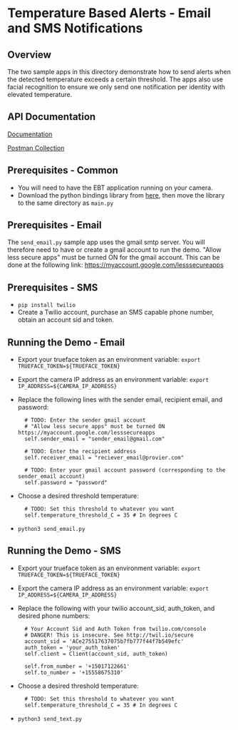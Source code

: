 # Temperature Based Alerts - Email and SMS Notifications

## Overview
The two sample apps in this directory demonstrate how to send alerts when the detected temperature exceeds a certain threshold.
The apps also use facial recognition to ensure we only send one notification per identity with elevated temperature.

## API Documentation
[Documentation](https://docs.google.com/document/d/1BAZO66pC694ZPZEqDvVaWI0cFafzIbz9qaNmkXRG0Tw/edit?usp=sharing)

[Postman Collection](https://documenter.getpostman.com/view/12009415/T17M7RNe?version=latest)

## Prerequisites - Common
- You will need to have the EBT application running on your camera.
- Download the python bindings library from [here](https://reference.trueface.ai/cpp/dev/latest/index.html#x86-64-python-bindings), then move the library to the same directory as `main.py`

## Prerequisites - Email
The `send_email.py` sample app uses the gmail smtp server. You will therefore need to have or create a gmail account to run the demo.
"Allow less secure apps" must be turned ON for the gmail account. This can be done at the following link: https://myaccount.google.com/lesssecureapps

## Prerequisites - SMS
- `pip install twilio`
- Create a Twilio account, purchase an SMS capable phone number, obtain an account sid and token.


## Running the Demo - Email
- Export your trueface token as an environment variable: `export TRUEFACE_TOKEN=${TRUEFACE_TOKEN}`
- Export the camera IP address as an environment variable: `export IP_ADDRESS=${CAMERA_IP_ADDRESS}`
- Replace the following lines with the sender email, recipient email, and password:
     
        # TODO: Enter the sender gmail account
        # "Allow less secure apps" must be turned ON https://myaccount.google.com/lesssecureapps
        self.sender_email = "sender_email@gmail.com"

        # TODO: Enter the recipient address
        self.receiver_email = "reciever_email@provier.com"

        # TODO: Enter your gmail account password (corresponding to the sender_email account)
        self.password = "password"

- Choose a desired threshold temperature:
        
        # TODO: Set this threshold to whatever you want
        self.temperature_threshold_C = 35 # In degrees C

- `python3 send_email.py`

## Running the Demo - SMS
- Export your trueface token as an environment variable: `export TRUEFACE_TOKEN=${TRUEFACE_TOKEN}`
- Export the camera IP address as an environment variable: `export IP_ADDRESS=${CAMERA_IP_ADDRESS}`
- Replace the following with your twilio account_sid, auth_token, and desired phone numbers:

        # Your Account Sid and Auth Token from twilio.com/console
        # DANGER! This is insecure. See http://twil.io/secure
        account_sid = 'ACe275517637075b7fb777f44f7b549efc'
        auth_token = 'your_auth_token'
        self.client = Client(account_sid, auth_token)

        self.from_number = '+15017122661'
        self.to_number = '+15558675310'


- Choose a desired threshold temperature:
        
        # TODO: Set this threshold to whatever you want
        self.temperature_threshold_C = 35 # In degrees C

- `python3 send_text.py`

